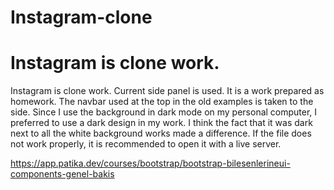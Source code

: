 # Instagram-clone
<h1>Instagram is clone work.</h1>


Instagram is clone work. Current side panel is used. It is a work prepared as homework. The navbar used at the top in the old examples is taken to the side. Since I use the background in dark mode on my personal computer, I preferred to use a dark design in my work. I think the fact that it was dark next to all the white background works made a difference. If the file does not work properly, it is recommended to open it with a live server.

https://app.patika.dev/courses/bootstrap/bootstrap-bilesenlerineui-components-genel-bakis
